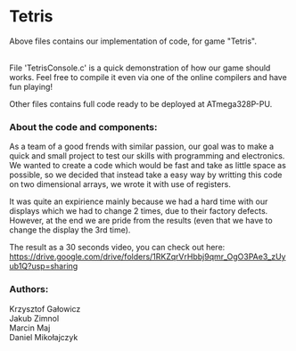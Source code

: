 <h1>
Tetris
</h1>
Above files contains our implementation of code, for game "Tetris". 
<br>
<br>

File 'TetrisConsole.c' is a quick demonstration of how our game should works. Feel free to compile it even via one of the online compilers and have fun playing!

Other files contains full code ready to be deployed at ATmega328P-PU. 

<h3>
About the code and components:
</h3>
As a team of a good frends with similar passion, our goal was to make a quick and small project to test our skills with programming and electronics. We wanted to create a code which would be fast and take as little space as possible, so we decided that instead take a easy way by writting this code on two dimensional arrays, we wrote it with use of registers.

It was quite an expirience mainly because we had a hard time with our displays which we had to change 2 times, due to their factory defects. However, at the end we are pride from the results (even that we have to change the display the 3rd time). 

The result as a 30 seconds video, you can check out here:
https://drive.google.com/drive/folders/1RKZqrVrHbbj9qmr_OgO3PAe3_zUyub1Q?usp=sharing

<h3>
Authors:
</h3>
Krzysztof Gałowicz
<br>
Jakub Zimnol
<br>
Marcin Maj
<br>
Daniel Mikołajczyk
